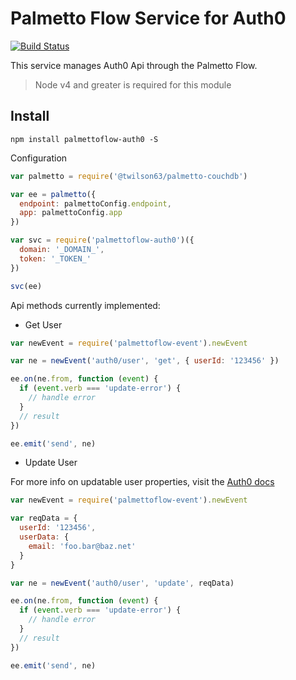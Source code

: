 # Palmetto Flow Service for Auth0

[![Build Status](https://travis-ci.org/twilson63/palmettoflow-auth0-svc.svg?branch=master)](https://travis-ci.org/twilson63/palmettoflow-auth0-svc)

This service manages Auth0 Api through the Palmetto Flow.

> Node v4 and greater is required for this module

## Install
`npm install palmettoflow-auth0 -S`

Configuration

``` js
var palmetto = require('@twilson63/palmetto-couchdb')

var ee = palmetto({
  endpoint: palmettoConfig.endpoint,
  app: palmettoConfig.app
})

var svc = require('palmettoflow-auth0')({
  domain: '_DOMAIN_',
  token: '_TOKEN_'
})

svc(ee)
```

Api methods currently implemented:

* Get User

``` js
var newEvent = require('palmettoflow-event').newEvent

var ne = newEvent('auth0/user', 'get', { userId: '123456' })

ee.on(ne.from, function (event) {
  if (event.verb === 'update-error') {
    // handle error
  }
  // result
})

ee.emit('send', ne)
```


* Update User

For more info on updatable user properties, visit the [Auth0 docs](https://auth0.com/docs/api/v2#!/Users/patch_users_by_id)

``` js
var newEvent = require('palmettoflow-event').newEvent

var reqData = {
  userId: '123456',
  userData: {
    email: 'foo.bar@baz.net'
  }
}

var ne = newEvent('auth0/user', 'update', reqData)

ee.on(ne.from, function (event) {
  if (event.verb === 'update-error') {
    // handle error
  }
  // result
})

ee.emit('send', ne)
```
